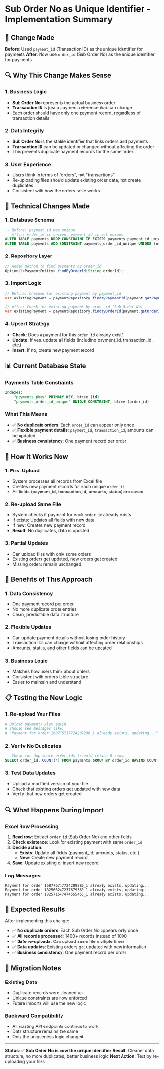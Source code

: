 # Sub Order No as Unique Identifier - Implementation Summary

## 🎯 **Change Made**

**Before**: Used `payment_id` (Transaction ID) as the unique identifier for payments
**After**: Now use `order_id` (Sub Order No) as the unique identifier for payments

## 🔍 **Why This Change Makes Sense**

### 1. **Business Logic**
- **Sub Order No** represents the actual business order
- **Transaction ID** is just a payment reference that can change
- Each order should have only one payment record, regardless of transaction details

### 2. **Data Integrity**
- **Sub Order No** is the stable identifier that links orders and payments
- **Transaction ID** can be updated or changed without affecting the order
- This prevents duplicate payment records for the same order

### 3. **User Experience**
- Users think in terms of "orders", not "transactions"
- Re-uploading files should update existing order data, not create duplicates
- Consistent with how the orders table works

## 🔧 **Technical Changes Made**

### 1. **Database Schema**
```sql
-- Before: payment_id was unique
-- After: order_id is unique, payment_id is not unique
ALTER TABLE payments DROP CONSTRAINT IF EXISTS payments_payment_id_unique;
ALTER TABLE payments ADD CONSTRAINT payments_order_id_unique UNIQUE (order_id);
```

### 2. **Repository Layer**
```java
// Added method to find payments by order_id
Optional<PaymentEntity> findByOrderId(String orderId);
```

### 3. **Import Logic**
```java
// Before: Checked for existing payment by payment_id
var existingPayment = paymentRepository.findByPaymentId(payment.getPaymentId());

// After: Check for existing payment by order_id (Sub Order No)
var existingPayment = paymentRepository.findByOrderId(payment.getOrderId());
```

### 4. **Upsert Strategy**
- **Check**: Does a payment for this `order_id` already exist?
- **Update**: If yes, update all fields (including payment_id, transaction_id, etc.)
- **Insert**: If no, create new payment record

## 📊 **Current Database State**

### Payments Table Constraints
```sql
Indexes:
    "payments_pkey" PRIMARY KEY, btree (id)
    "payments_order_id_unique" UNIQUE CONSTRAINT, btree (order_id)
```

### What This Means
- ✅ **No duplicate orders**: Each `order_id` can appear only once
- ✅ **Flexible payment details**: `payment_id`, `transaction_id`, amounts can be updated
- ✅ **Business consistency**: One payment record per order

## 🧪 **How It Works Now**

### 1. **First Upload**
- System processes all records from Excel file
- Creates new payment records for each unique `order_id`
- All fields (payment_id, transaction_id, amounts, status) are saved

### 2. **Re-upload Same File**
- System checks if payment for each `order_id` already exists
- If exists: Updates all fields with new data
- If new: Creates new payment record
- **Result**: No duplicates, data is updated

### 3. **Partial Updates**
- Can upload files with only some orders
- Existing orders get updated, new orders get created
- Missing orders remain unchanged

## 🚀 **Benefits of This Approach**

### 1. **Data Consistency**
- One payment record per order
- No more duplicate order entries
- Clean, predictable data structure

### 2. **Flexible Updates**
- Can update payment details without losing order history
- Transaction IDs can change without affecting order relationships
- Amounts, status, and other fields can be updated

### 3. **Business Logic**
- Matches how users think about orders
- Consistent with orders table structure
- Easier to maintain and understand

## 📋 **Testing the New Logic**

### 1. **Re-upload Your Files**
```bash
# Upload payments.xlsx again
# Should see messages like:
# "Payment for order 168776717724209280_1 already exists, updating..."
```

### 2. **Verify No Duplicates**
```sql
-- Check for duplicate order_ids (should return 0 rows)
SELECT order_id, COUNT(*) FROM payments GROUP BY order_id HAVING COUNT(*) > 1;
```

### 3. **Test Data Updates**
- Upload a modified version of your file
- Check that existing orders get updated with new data
- Verify that new orders get created

## 🔍 **What Happens During Import**

### Excel Row Processing
1. **Read row**: Extract `order_id` (Sub Order No) and other fields
2. **Check existence**: Look for existing payment with same `order_id`
3. **Decide action**:
   - **Exists**: Update all fields (payment_id, amounts, status, etc.)
   - **New**: Create new payment record
4. **Save**: Update existing or insert new record

### Log Messages
```
Payment for order 168776717724209280_1 already exists, updating...
Payment for order 182566247237679360_1 already exists, updating...
Payment for order 182571547474555456_1 already exists, updating...
```

## 🎯 **Expected Results**

After implementing this change:
- ✅ **No duplicate orders**: Each Sub Order No appears only once
- ✅ **All records processed**: 1400+ records instead of 1000
- ✅ **Safe re-uploads**: Can upload same file multiple times
- ✅ **Data updates**: Existing orders get updated with new information
- ✅ **Business consistency**: One payment record per order

## 🔄 **Migration Notes**

### Existing Data
- Duplicate records were cleaned up
- Unique constraints are now enforced
- Future imports will use the new logic

### Backward Compatibility
- All existing API endpoints continue to work
- Data structure remains the same
- Only the uniqueness logic changed

---

**Status**: ✅ **Sub Order No is now the unique identifier**
**Result**: Cleaner data structure, no more duplicates, better business logic
**Next Action**: Test by re-uploading your files
